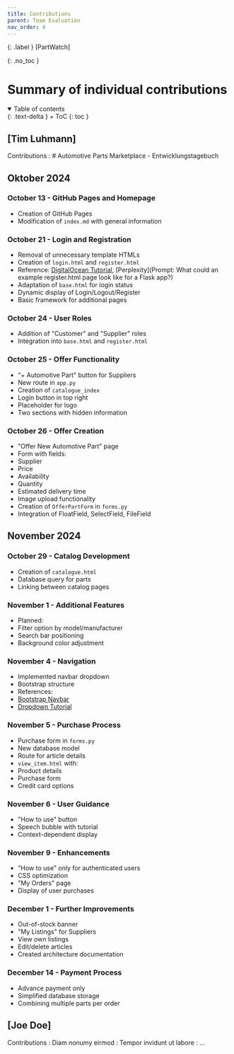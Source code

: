 ```yaml
---
title: Contributions
parent: Team Evaluation
nav_order: 4
---
```


{: .label }
[PartWatch]

{: .no_toc }
# Summary of individual contributions

<details open markdown="block">
{: .text-delta }
<summary>Table of contents</summary>
+ ToC
{: toc }
</details>

## [Tim Luhmann]

Contributions
: # Automotive Parts Marketplace - Entwicklungstagebuch

## Oktober 2024

### October 13 - GitHub Pages and Homepage
- Creation of GitHub Pages
- Modification of `index.md` with general information

### October 21 - Login and Registration
- Removal of unnecessary template HTMLs
- Creation of `login.html` and `register.html`
- Reference: [DigitalOcean Tutorial](https://www.digitalocean.com/community/tutorials/how-to-add-authentication-to-your-app-with-flask-login), [Perplexity](Prompt: What could an example register.html page look like for a Flask app?)
- Adaptation of `base.html` for login status
 - Dynamic display of Login/Logout/Register
 - Basic framework for additional pages

### October 24 - User Roles
- Addition of "Customer" and "Supplier" roles
- Integration into `base.html` and `register.html`

### October 25 - Offer Functionality
- "+ Automotive Part" button for Suppliers
- New route in `app.py`
- Creation of `catalogue_index`
 - Login button in top right
 - Placeholder for logo
 - Two sections with hidden information

### October 26 - Offer Creation
- "Offer New Automotive Part" page
- Form with fields:
 - Supplier
 - Price
 - Availability
 - Quantity
 - Estimated delivery time
- Image upload functionality
- Creation of `OfferPartForm` in `forms.py`
 - Integration of FloatField, SelectField, FileField

## November 2024

### October 29 - Catalog Development
- Creation of `catalogue.html`
- Database query for parts
- Linking between catalog pages

### November 1 - Additional Features
- Planned:
 - Filter option by model/manufacturer
 - Search bar positioning
 - Background color adjustment

### November 4 - Navigation
- Implemented navbar dropdown
- Bootstrap structure
- References:
 - [Bootstrap Navbar](https://getbootstrap.com/docs/4.0/components/navbar/)
 - [Dropdown Tutorial](https://www.youtube.com/watch?v=VQWu4e6agPc)

### November 5 - Purchase Process
- Purchase form in `forms.py`
- New database model
- Route for article details
- `view_item.html` with:
 - Product details
 - Purchase form
 - Credit card options

### November 6 - User Guidance
- "How to use" button
- Speech bubble with tutorial
- Context-dependent display

### November 9 - Enhancements
- "How to use" only for authenticated users
- CSS optimization
- "My Orders" page
 - Display of user purchases

### December 1 - Further Improvements
- Out-of-stock banner
- "My Listings" for Suppliers
 - View own listings
 - Edit/delete articles
- Created architecture documentation

### December 14 - Payment Process
- Advance payment only
- Simplified database storage
- Combining multiple parts per order

## [Joe Doe]

Contributions
: Diam nonumy eirmod
: Tempor invidunt ut labore
: ...
